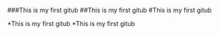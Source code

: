 ###This is my first gitub
##This is my first gitub
#This is my first gitub

*This is my first gitub
*This is my first gitub

